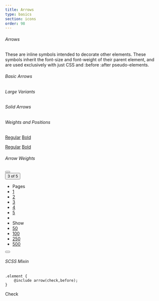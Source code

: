 ```yaml
---
title: Arrows
type: basics
section: icons
order: 98
---
```


###### Arrows

These are inline symbols intended to decorate other elements. These symbols inherit the font-size and font-weight of their parent element, and are used exclusively with just CSS and :before :after pseudo-elements.

###### Basic Arrows

<span class="arrow-up"></span>
<span class="arrow-right"></span>
<span class="arrow-down"></span>
<span class="arrow-left"></span>
<span class="arrow-close"></span>
<span class="arrow-vertical"></span>
<span class="arrow-horizontal"></span>
<span class="arrow-check"></span>
<span class="arrow-moveup"></span>
<span class="arrow-moveright"></span>
<span class="arrow-movedown"></span>
<span class="arrow-moveleft"></span>

###### Large Variants

<span class="arrow-up arrow-large"></span>
<span class="arrow-right arrow-large"></span>
<span class="arrow-down arrow-large"></span>
<span class="arrow-left arrow-large"></span>
<span class="arrow-close arrow-large"></span>

###### Solid Arrows

<span class="arrow-north"></span>
<span class="arrow-east"></span>
<span class="arrow-south"></span>
<span class="arrow-west"></span>

###### Weights and Positions

<a href="#" class="btn btn-lg btn-default arrow-before-left">Regular</a>
<a href="#" class="btn btn-lg btn-default arrow-right text-bold">Bold</a>

<a href="#" class="btn btn-lg btn-primary arrow-before-left">Regular</a>
<a href="#" class="btn btn-lg btn-primary arrow-right text-bold">Bold</a>

###### Arrow Weights

<div class="btn-group">
	<button type="button" class="btn btn-default arrow-left arrow-large"></button>
	<div class="btn-group dropdown" >
		<button type="button" class="btn btn-default arrow-down" data-toggle="dropdown">3 of 5</button>
		<ul class="dropdown-menu">
			<li class="dropdown-header">Pages</li>
			<li><a href="#">1</a></li>
			<li><a href="#">2</a></li>
			<li><a href="#">3</a></li>
			<li><a href="#">4</a></li>
			<li><a href="#">5</a></li>
			<li class="divider"></li>
			<li class="dropdown-header">Show</li>
			<li><a href="#">50</a></li>
			<li><a href="#">100</a></li>
			<li><a href="#">250</a></li>
			<li><a href="#">500</a></li>
		</ul>
	</div>
	<button type="button" class="btn btn-default arrow-right arrow-large"></button>
</div>

###### SCSS Mixin

	.element {
		@include arrow(check,before);
	}

<span class="btn btn-default btn-mixin-class">Check</span>

